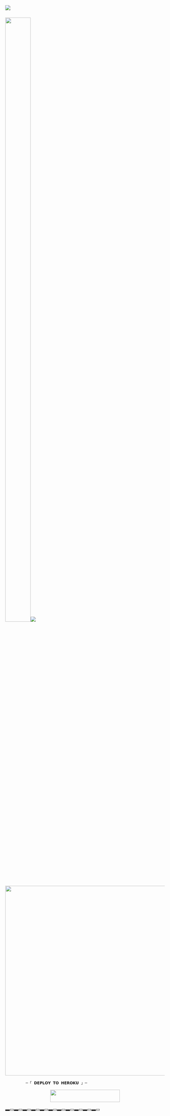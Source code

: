 <img src="https://user-images.githubusercontent.com/73097560/115834477-dbab4500-a447-11eb-908a-139a6edaec5c.gif">
<h3><img  style="align-item" :"center" src="https://telegra.ph/file/d6bf2f73ea19d41a1351d.jpg" width="80px" height="70%"><img src="https://readme-typing-svg.herokuapp.com?color=00BFFF&width=620&lines=🦋+𝗖𝗢𝗗𝗘𝗫+𝗦𝗘𝗦𝗦𝗜𝗢𝗡+𝗚𝗘𝗡𝗘𝗥𝗔𝗧𝗢𝗥+🖤"></b></h3>

<p align="center"><a href="https://t.me/"><img src="https://telegra.ph/file/86035f270809e39126c65.jpg" width="600"></a></p>
<img 
▬▭▬▭▬▭▬▭▬▭▬▭▬▭▬▭▬▭▬▭▬▭


             ─「 𝗗𝗘𝗣𝗟𝗢𝗬 𝗧𝗢 𝗛𝗘𝗥𝗢𝗞𝗨 」─      
  </h3>      
     <p align="center"><a href="https://dashboard.heroku.com/new?template=https://github.com/MrH4CK3R474/CDX-SESSION_GEN"> <img src="https://img.shields.io/badge/Deploy%20On%20Heroku-bringle?style=for-the-badge&logo=heroku" width="220" height="38.45"/></a></p>    
▬▭▬▭▬▭▬▭▬▭▬▭▬▭▬▭▬▭▬▭▬▭
